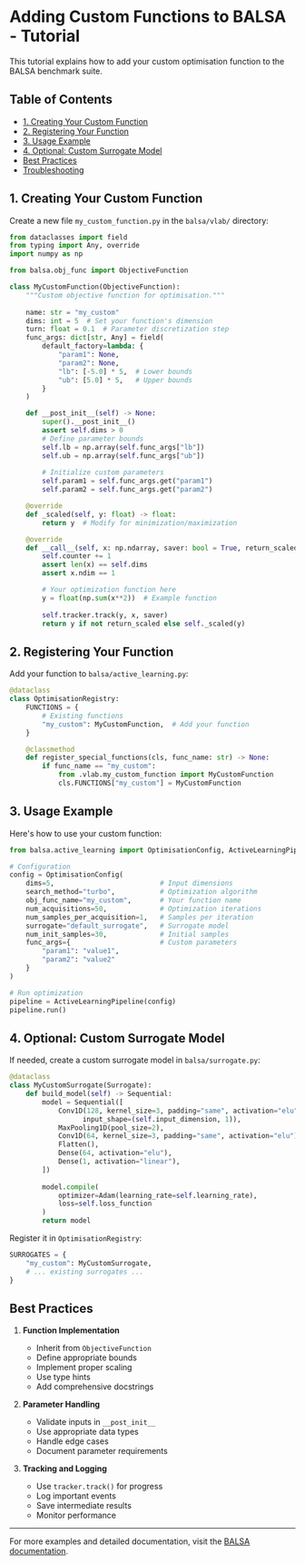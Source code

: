 # Adding Custom Functions to BALSA - Tutorial

This tutorial explains how to add your custom optimisation function to the BALSA benchmark suite.

## Table of Contents
- [1. Creating Your Custom Function](#1-creating-your-custom-function)
- [2. Registering Your Function](#2-registering-your-function)
- [3. Usage Example](#3-usage-example)
- [4. Optional: Custom Surrogate Model](#4-optional-custom-surrogate-model)
- [Best Practices](#best-practices)
- [Troubleshooting](#troubleshooting)

## 1. Creating Your Custom Function

Create a new file `my_custom_function.py` in the `balsa/vlab/` directory:

```python
from dataclasses import field
from typing import Any, override
import numpy as np

from balsa.obj_func import ObjectiveFunction

class MyCustomFunction(ObjectiveFunction):
    """Custom objective function for optimisation."""
    
    name: str = "my_custom"
    dims: int = 5  # Set your function's dimension
    turn: float = 0.1  # Parameter discretization step
    func_args: dict[str, Any] = field(
        default_factory=lambda: {
            "param1": None,
            "param2": None,
            "lb": [-5.0] * 5,  # Lower bounds
            "ub": [5.0] * 5,   # Upper bounds
        }
    )

    def __post_init__(self) -> None:
        super().__post_init__()
        assert self.dims > 0
        # Define parameter bounds
        self.lb = np.array(self.func_args["lb"])
        self.ub = np.array(self.func_args["ub"])
        
        # Initialize custom parameters
        self.param1 = self.func_args.get("param1")
        self.param2 = self.func_args.get("param2")

    @override
    def _scaled(self, y: float) -> float:
        return y  # Modify for minimization/maximization

    @override
    def __call__(self, x: np.ndarray, saver: bool = True, return_scaled=False) -> float:
        self.counter += 1
        assert len(x) == self.dims
        assert x.ndim == 1

        # Your optimization function here
        y = float(np.sum(x**2))  # Example function
        
        self.tracker.track(y, x, saver)
        return y if not return_scaled else self._scaled(y)
```

## 2. Registering Your Function

Add your function to `balsa/active_learning.py`:

```python
@dataclass
class OptimisationRegistry:
    FUNCTIONS = {
        # Existing functions
        "my_custom": MyCustomFunction,  # Add your function
    }

    @classmethod
    def register_special_functions(cls, func_name: str) -> None:
        if func_name == "my_custom":
            from .vlab.my_custom_function import MyCustomFunction
            cls.FUNCTIONS["my_custom"] = MyCustomFunction
```

## 3. Usage Example

Here's how to use your custom function:

```python
from balsa.active_learning import OptimisationConfig, ActiveLearningPipeline

# Configuration
config = OptimisationConfig(
    dims=5,                          # Input dimensions
    search_method="turbo",           # Optimization algorithm
    obj_func_name="my_custom",       # Your function name
    num_acquisitions=50,             # Optimization iterations
    num_samples_per_acquisition=1,   # Samples per iteration
    surrogate="default_surrogate",   # Surrogate model
    num_init_samples=30,             # Initial samples
    func_args={                      # Custom parameters
        "param1": "value1",
        "param2": "value2"
    }
)

# Run optimization
pipeline = ActiveLearningPipeline(config)
pipeline.run()
```

## 4. Optional: Custom Surrogate Model

If needed, create a custom surrogate model in `balsa/surrogate.py`:

```python
@dataclass
class MyCustomSurrogate(Surrogate):
    def build_model(self) -> Sequential:
        model = Sequential([
            Conv1D(128, kernel_size=3, padding="same", activation="elu",
                  input_shape=(self.input_dimension, 1)),
            MaxPooling1D(pool_size=2),
            Conv1D(64, kernel_size=3, padding="same", activation="elu"),
            Flatten(),
            Dense(64, activation="elu"),
            Dense(1, activation="linear"),
        ])
        
        model.compile(
            optimizer=Adam(learning_rate=self.learning_rate),
            loss=self.loss_function
        )
        return model
```

Register it in `OptimisationRegistry`:

```python
SURROGATES = {
    "my_custom": MyCustomSurrogate,
    # ... existing surrogates ...
}
```

## Best Practices

1. **Function Implementation**
   - Inherit from `ObjectiveFunction`
   - Define appropriate bounds
   - Implement proper scaling
   - Use type hints
   - Add comprehensive docstrings

2. **Parameter Handling**
   - Validate inputs in `__post_init__`
   - Use appropriate data types
   - Handle edge cases
   - Document parameter requirements

3. **Tracking and Logging**
   - Use `tracker.track()` for progress
   - Log important events
   - Save intermediate results
   - Monitor performance

---

For more examples and detailed documentation, visit the [BALSA documentation](https://github.com/poyentung/balsa).